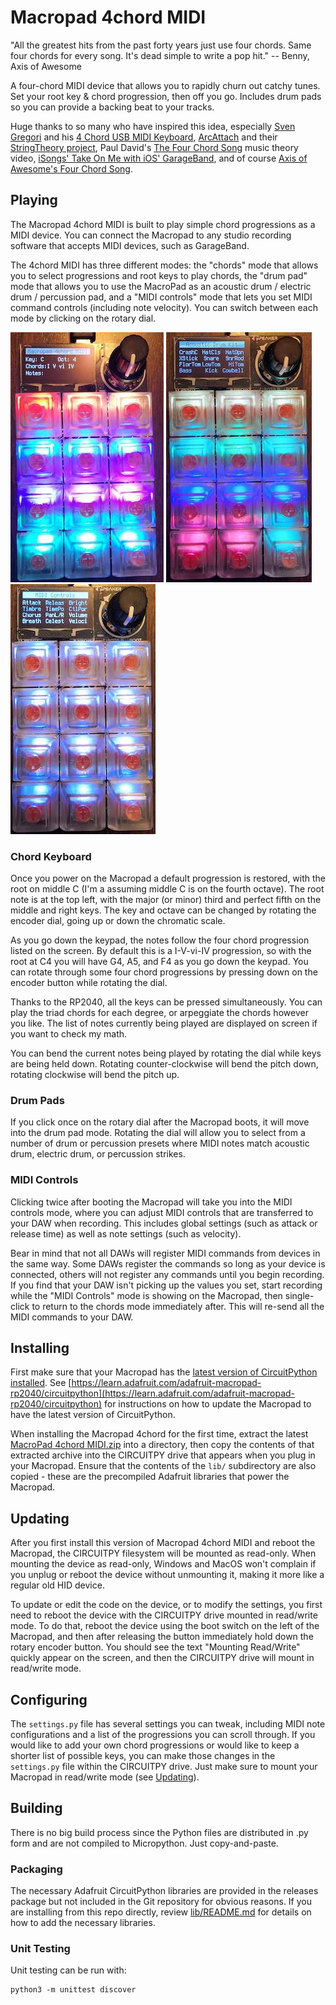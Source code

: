 # Macropad 4chord MIDI

"All the greatest hits from the past forty years just use four chords. Same four chords for every song. It's dead simple to write a pop hit."
 -- Benny, Axis of Awesome

A four-chord MIDI device that allows you to rapidly churn out catchy tunes.
Set your root key & chord progression, then off you go. Includes drum pads
so you can provide a backing beat to your tracks.

Huge thanks to so many who have inspired this idea, especially
[Sven Gregori](https://github.com/sgreg) and his
[4 Chord USB MIDI Keyboard](https://hackaday.io/project/26078-4chord-midi),
[ArcAttach](https://youtu.be/d2OsF86fcKQ) and their
[StringTheory project](https://arcattack.com/stringtheory/),
Paul David's [The Four Chord Song](https://youtu.be/6U8-Y7DEzOE) music theory video,
[iSongs' Take On Me with iOS' GarageBand](https://youtu.be/U3aiBukp_E4),
and of course [Axis of Awesome's Four Chord Song](https://youtu.be/5pidokakU4I).


## Playing

The Macropad 4chord MIDI is built to play simple chord progressions as a MIDI
device. You can connect the Macropad to any studio recording software that
accepts MIDI devices, such as GarageBand.

The 4chord MIDI has three different modes: the "chords" mode that allows you
to select progressions and root keys to play chords, the "drum pad" mode that
allows you to use the MacroPad as an acoustic drum / electric drum /
percussion pad, and a "MIDI controls" mode that lets you set MIDI command
controls (including note velocity). You can switch between each mode by
clicking on the rotary dial.

![MacroPad 4chord MIDI: Playing Chords](./docs/images/chords.jpg)
![MacroPad 4chord MIDI: Drum Pad](./docs/images/drumpad.jpg)
![MacroPad 4chord MIDI: MIDI Controls](./docs/images/controls.jpg)

### Chord Keyboard

Once you power on the Macropad a default progression is restored, with the root
on middle C (I'm a assuming middle C is on the fourth octave). The root note
is at the top left, with the major (or minor) third and perfect fifth on the
middle and right keys. The key and octave can be changed by rotating the
encoder dial, going up or down the chromatic scale.

As you go down the keypad, the notes follow the four chord progression listed
on the screen. By default this is a I-V-vi-IV progression, so with the root
at C4 you will have G4, A5, and F4 as you go down the keypad. You can rotate
through some four chord progressions by pressing down on the encoder button
while rotating the dial.

Thanks to the RP2040, all the keys can be pressed simultaneously. You can
play the triad chords for each degree, or arpeggiate the chords however
you like. The list of notes currently being played are displayed on screen
if you want to check my math.

You can bend the current notes being played by rotating the dial while keys
are being held down. Rotating counter-clockwise will bend the pitch down,
rotating clockwise will bend the pitch up.

### Drum Pads

If you click once on the rotary dial after the Macropad boots, it will move
into the drum pad mode. Rotating the dial will allow you to select from
a number of drum or percussion presets where MIDI notes match acoustic drum,
electric drum, or percussion strikes.

### MIDI Controls

Clicking twice after booting the Macropad will take you into the MIDI controls
mode, where you can adjust MIDI controls that are transferred to your DAW
when recording. This includes global settings (such as attack or release time)
as well as note settings (such as velocity).

Bear in mind that not all DAWs will register MIDI commands from devices in the
same way. Some DAWs register the commands so long as your device is connected,
others will not register any commands until you begin recording. If you find
that your DAW isn't picking up the values you set, start recording while the
"MIDI Controls" mode is showing on the Macropad, then single-click to return
to the chords mode immediately after. This will re-send all the MIDI commands
to your DAW.


## Installing

First make sure that your Macropad has the
[latest version of CircuitPython installed](https://circuitpython.org/board/adafruit_macropad_rp2040/).
See [https://learn.adafruit.com/adafruit-macropad-rp2040/circuitpython](https://learn.adafruit.com/adafruit-macropad-rp2040/circuitpython)
for instructions on how to update the Macropad to have the latest version of
CircuitPython.

When installing the Macropad 4chord for the first time, extract the latest
[MacroPad 4chord MIDI.zip](https://github.com/deckerego/Macropad_4chord_MIDI/releases/latest)
into a directory, then copy the contents of that extracted archive
into the CIRCUITPY drive that appears when you plug in your Macropad.
Ensure that the contents of the `lib/` subdirectory are also copied - these are
the precompiled Adafruit libraries that power the Macropad.


## Updating

After you first install this version of Macropad 4chord MIDI and reboot the Macropad,
the CIRCUITPY filesystem will be mounted as read-only. When mounting the device
as read-only, Windows and MacOS won't complain if you unplug or reboot the device
without unmounting it, making it more like a regular old HID device.

To update or edit the code on the device, or to modify the settings, you first
need to reboot the device with the CIRCUITPY drive mounted in read/write mode.
To do that, reboot the device using the boot switch on the left of the
Macropad, and then after releasing the button immediately hold down the
rotary encoder button. You should see the text "Mounting Read/Write" quickly
appear on the screen, and then the CIRCUITPY drive will mount in read/write mode.


## Configuring

The `settings.py` file has several settings you can tweak, including
MIDI note configurations and a list of the progressions you can scroll through.
If you would like to add your own chord progressions or would like to keep a
shorter list of possible keys, you can make those changes in the `settings.py`
file within the CIRCUITPY drive. Just make sure to mount your Macropad
in read/write mode (see [Updating](#updating)).


## Building

There is no big build process since the Python files are distributed in
.py form and are not compiled to Micropython. Just copy-and-paste.

### Packaging

The necessary Adafruit CircuitPython libraries are provided in the
releases package but not included in the Git repository for obvious reasons.
If you are installing from this repo directly, review
[lib/README.md](./lib/README.md) for details on how to add the
necessary libraries.

### Unit Testing

Unit testing can be run with:

    python3 -m unittest discover
